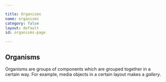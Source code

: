 ```yaml
---

title: Organisms
name: organisms
category: false
layout: default
id: organisms-page

---
```


## Organisms

Organisms are groups of components which are grouped together in a certain way. For example, media objects in a certain layout makes a _gallery_.